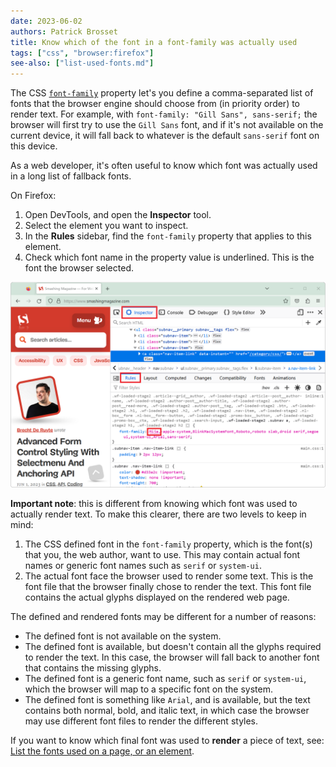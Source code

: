 ```yaml
---
date: 2023-06-02
authors: Patrick Brosset
title: Know which of the font in a font-family was actually used
tags: ["css", "browser:firefox"]
see-also: ["list-used-fonts.md"]
---
```


The CSS [`font-family`](https://developer.mozilla.org/docs/Web/CSS/font-family) property let's you define a comma-separated list of fonts that the browser engine should choose from (in priority order) to render text. For example, with `font-family: "Gill Sans", sans-serif;` the browser will first try to use the `Gill Sans` font, and if it's not available on the current device, it will fall back to whatever is the default `sans-serif` font on this device.

As a web developer, it's often useful to know which font was actually used in a long list of fallback fonts.

On Firefox:

1. Open DevTools, and open the **Inspector** tool.
1. Select the element you want to inspect.
1. In the **Rules** sidebar, find the `font-family` property that applies to this element.
1. Check which font name in the property value is underlined. This is the font the browser selected.

![Firefox, DevTools is opened on the side, showing the Inspector tool and the Rules sidebar tab. The font-family property shows a long list of fonts, with one of them being underlined](../../assets/img/see-which-font-was-used-in-font-family.png)

**Important note**: this is different from knowing which font was used to actually render text. To make this clearer, there are two levels to keep in mind:

1. The CSS defined font in the `font-family` property, which is the font(s) that you, the web author, want to use. This may contain actual font names or generic font names such as `serif` or `system-ui`.
1. The actual font face the browser used to render some text. This is the font file that the browser finally chose to render the text. This font file contains the actual glyphs displayed on the rendered web page.

The defined and rendered fonts may be different for a number of reasons:

* The defined font is not available on the system.
* The defined font is available, but doesn't contain all the glyphs required to render the text. In this case, the browser will fall back to another font that contains the missing glyphs.
* The defined font is a generic font name, such as `serif` or `system-ui`, which the browser will map to a specific font on the system.
* The defined font is something like `Arial`, and is available, but the text contains both normal, bold, and italic text, in which case the browser may use different font files to render the different styles.

If you want to know which final font was used to **render** a piece of text, see: [List the fonts used on a page, or an element](./list-used-fonts.md).
